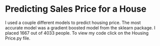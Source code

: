 # Predicting Sales Price for a House

I used a couple different models to predict housing price. The most accurate model was a gradient boosted model from the sklearn package. I placed 1667 out of 4033 people. To view my code click on the Housing Price.py file.
